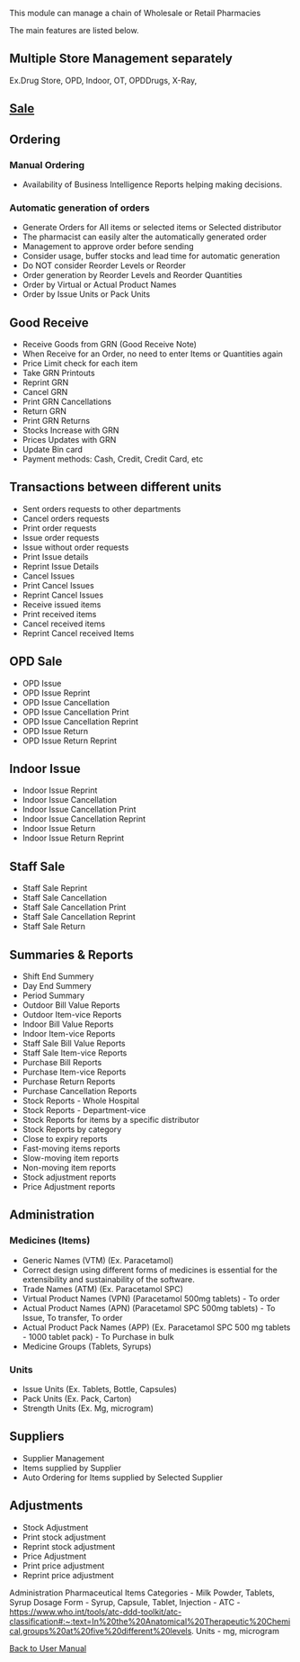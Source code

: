 This module can manage a chain of Wholesale or Retail Pharmacies

The main features are listed below.

## Multiple Store Management separately
Ex.Drug Store, OPD, Indoor, OT, OPDDrugs, X-Ray, 

## [Sale](https://github.com/hmislk/hmis/wiki/Pharmacy-Sale)

## Ordering

### Manual Ordering
* Availability of Business Intelligence Reports helping making decisions.

### Automatic generation of orders

* Generate Orders for All items or selected items or  Selected distributor
* The pharmacist can easily alter the automatically generated order
* Management to approve order before sending
* Consider usage, buffer stocks and lead time for automatic generation
* Do NOT consider Reorder Levels or Reorder 
* Order generation by Reorder Levels and Reorder Quantities
* Order by Virtual or Actual Product Names
* Order by Issue Units or Pack Units

## Good Receive
* Receive Goods from GRN (Good Receive Note)
* When Receive for an Order, no need to enter Items or Quantities again
* Price Limit check for each item
* Take GRN Printouts
* Reprint GRN
* Cancel GRN
* Print GRN Cancellations
* Return GRN
* Print GRN Returns
* Stocks Increase with GRN
* Prices Updates with GRN
* Update Bin card
* Payment methods: Cash, Credit, Credit Card, etc

## Transactions between different units
* Sent orders requests to other departments
* Cancel orders requests
* Print order requests
* Issue order requests
* Issue without order requests
* Print Issue details
* Reprint Issue Details
* Cancel Issues
* Print Cancel Issues
* Reprint Cancel Issues
* Receive issued items
* Print received items
* Cancel received items
* Reprint Cancel received Items

## OPD Sale
* OPD Issue
* OPD Issue Reprint
* OPD Issue Cancellation
* OPD Issue Cancellation Print
* OPD Issue Cancellation Reprint
* OPD Issue Return
* OPD Issue Return Reprint

## Indoor Issue
* Indoor Issue Reprint
* Indoor Issue Cancellation
* Indoor Issue Cancellation Print
* Indoor Issue Cancellation Reprint
* Indoor Issue Return
* Indoor Issue Return Reprint

## Staff Sale
* Staff Sale Reprint
* Staff Sale Cancellation
* Staff Sale Cancellation Print
* Staff Sale Cancellation Reprint
* Staff Sale Return

## Summaries & Reports
* Shift End Summery
* Day End Summery
* Period Summary
* Outdoor Bill Value Reports
* Outdoor Item-vice Reports
* Indoor Bill Value Reports
* Indoor Item-vice Reports
* Staff Sale Bill Value Reports
* Staff Sale Item-vice Reports
* Purchase Bill Reports
* Purchase Item-vice Reports
* Purchase Return Reports
* Purchase Cancellation Reports
* Stock Reports - Whole Hospital
* Stock Reports - Department-vice
* Stock Reports for items by a specific distributor
* Stock Reports by category
* Close to expiry reports
* Fast-moving items reports
* Slow-moving item reports
* Non-moving item reports
* Stock adjustment reports
* Price Adjustment reports

## Administration
### Medicines (Items)
* Generic Names (VTM) (Ex. Paracetamol)
* Correct design using different forms of medicines is essential for the extensibility and sustainability of the software.
* Trade Names (ATM) (Ex. Paracetamol SPC)
* Virtual Product Names (VPN) (Paracetamol 500mg tablets) - To order
* Actual Product Names (APN) (Paracetamol SPC 500mg tablets) - To Issue, To transfer, To order
* Actual Product Pack Names (APP) (Ex. Paracetamol SPC 500 mg tablets - 1000 tablet pack) - To Purchase in bulk
* Medicine Groups (Tablets, Syrups)

### Units
* Issue Units (Ex. Tablets, Bottle, Capsules)
* Pack Units (Ex. Pack, Carton)
* Strength Units (Ex. Mg, microgram)

## Suppliers
* Supplier Management
* Items supplied by Supplier
* Auto Ordering for Items supplied by Selected Supplier

## Adjustments
* Stock Adjustment
* Print stock adjustment
* Reprint stock adjustment
* Price Adjustment
* Print price adjustment
* Reprint price adjustment


Administration
Pharmaceutical Items Categories - Milk Powder, Tablets, Syrup 
Dosage Form - Syrup, Capsule, Tablet, Injection - 
ATC - https://www.who.int/tools/atc-ddd-toolkit/atc-classification#:~:text=In%20the%20Anatomical%20Therapeutic%20Chemical,groups%20at%20five%20different%20levels.
Units - mg, microgram 






[Back to User Manual](https://github.com/hmislk/hmis/wiki/User-Manual)